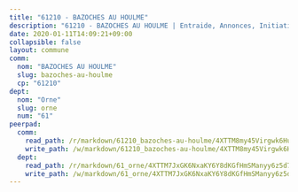 ```yaml
---
title: "61210 - BAZOCHES AU HOULME"
description: "61210 - BAZOCHES AU HOULME | Entraide, Annonces, Initiatives"
date: 2020-01-11T14:09:21+09:00
collapsible: false
layout: commune
comm:
  nom: "BAZOCHES AU HOULME"
  slug: bazoches-au-houlme
  cp: "61210"
dept:
  nom: "Orne"
  slug: orne
  num: "61"
peerpad:
  comm:
    read_path: /r/markdown/61210_bazoches-au-houlme/4XTTM8my45Virgwk6Hujbs7oLr7BEiP8Q83YxPfW3Ap6QwFbP
    write_path: /w/markdown/61210_bazoches-au-houlme/4XTTM8my45Virgwk6Hujbs7oLr7BEiP8Q83YxPfW3Ap6QwFbP-K3TgU2WU239JRNvTFPqqqzDsmX9eibGrFgNjuRg4Fpz8t3JAaGu7qXfPYjQJayXUhV7Zf1a6QKaGWn7jiQqXVcMgHAV9JdA9SiN4y6v1vKZ2XKJT49VGjkwqhVnehHoTm9qrPUWd
  dept:
    read_path: /r/markdown/61_orne/4XTTM7JxGK6NxaKY6Y8dKGfHmSManyy6z5d78TaTcUn3zJjy6
    write_path: /w/markdown/61_orne/4XTTM7JxGK6NxaKY6Y8dKGfHmSManyy6z5d78TaTcUn3zJjy6-K3TgUN9f9h2Fmk7w15QXNPtmJYWWDYEB4sLb6BW46ErzRh2NG4TmnnXd3GJfJ3dVSNBE8WudjKbLAy4CD2mQTtYeoUAUzvKztzGsCxcQ4ezpe7WGMgkNubsBkL3vV47Zushr5DqN
---
```


